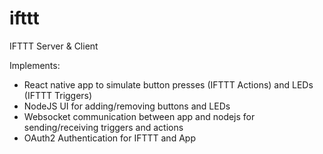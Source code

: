 # ifttt
IFTTT Server &amp; Client

Implements:
- React native app to simulate button presses (IFTTT Actions) and LEDs (IFTTT Triggers)
- NodeJS UI for adding/removing buttons and LEDs
- Websocket communication between app and nodejs for sending/receiving triggers and actions
- OAuth2 Authentication for IFTTT and App
